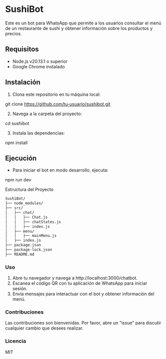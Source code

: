 # SushiBot

Este es un bot para WhatsApp que permite a los usuarios consultar el menú de un restaurante de sushi y obtener información sobre los productos y precios.

## Requisitos

- Node.js v20.13.1 o superior
- Google Chrome instalado

## Instalación

1. Clona este repositorio en tu máquina local:

git clone https://github.com/tu-usuario/sushibot.git

2. Navega a la carpeta del proyecto:

cd sushibot

3. Instala las dependencias:

npm install

## Ejecución

- Para iniciar el bot en modo desarrollo, ejecuta:

npm run dev

Estructura del Proyecto
```bash
SushiBot/
├── node_modules/
├── src/
│   ├── chat/
│   │   ├── Chat.js
│   │   ├── chatStates.js
│   │   ├── index.js
│   ├── menu/
│   │   ├── mainMenu.js
│   ├── index.js
├── package.json
├── package-lock.json
├── README.md
```

### Uso

1. Abre tu navegador y navega a http://localhost:3000/chatbot.
2. Escanea el código QR con tu aplicación de WhatsApp para iniciar sesión.
3. Envía mensajes para interactuar con el bot y obtener información del menú.


### Contribuciones

Las contribuciones son bienvenidas. Por favor, abre un "issue" para discutir cualquier cambio que desees realizar.

### Licencia

MIT
